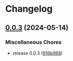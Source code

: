 # Changelog

## [0.0.3](https://github.com/jariikonen/mui-country-code-selector/compare/v0.0.2...v0.0.3) (2024-05-14)


### Miscellaneous Chores

* release 0.0.3 ([916b988](https://github.com/jariikonen/mui-country-code-selector/commit/916b98809c41d33e53a64a4f2a461de883e772e6))
